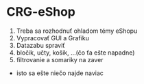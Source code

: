 # CRG-eShop
1. Treba sa rozhodnuť ohladom témy eShopu
2. Vypracovať GUI a Grafiku
3. Datazabu spraviť
4. bločik, učty, košik, ...(čo ťa ešte napadne)
5. filtrovanie a somariky na zaver
+ isto sa ešte niečo najde naviac
